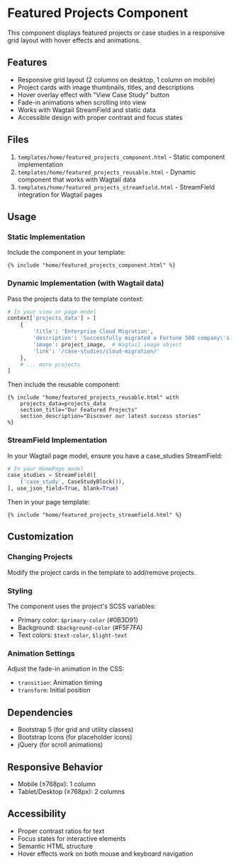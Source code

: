 # Featured Projects Component

This component displays featured projects or case studies in a responsive grid layout with hover effects and animations.

## Features

- Responsive grid layout (2 columns on desktop, 1 column on mobile)
- Project cards with image thumbnails, titles, and descriptions
- Hover overlay effect with "View Case Study" button
- Fade-in animations when scrolling into view
- Works with Wagtail StreamField and static data
- Accessible design with proper contrast and focus states

## Files

1. `templates/home/featured_projects_component.html` - Static component implementation
2. `templates/home/featured_projects_reusable.html` - Dynamic component that works with Wagtail data
3. `templates/home/featured_projects_streamfield.html` - StreamField integration for Wagtail pages

## Usage

### Static Implementation

Include the component in your template:

```django
{% include "home/featured_projects_component.html" %}
```

### Dynamic Implementation (with Wagtail data)

Pass the projects data to the template context:

```python
# In your view or page model
context['projects_data'] = [
    {
        'title': 'Enterprise Cloud Migration',
        'description': 'Successfully migrated a Fortune 500 company\'s infrastructure to AWS, reducing costs by 40%.',
        'image': project_image,  # Wagtail image object
        'link': '/case-studies/cloud-migration/'
    },
    # ... more projects
]
```

Then include the reusable component:

```django
{% include "home/featured_projects_reusable.html" with 
    projects_data=projects_data 
    section_title="Our Featured Projects" 
    section_description="Discover our latest success stories"
%}
```

### StreamField Implementation

In your Wagtail page model, ensure you have a case_studies StreamField:

```python
# In your HomePage model
case_studies = StreamField([
    ('case_study', CaseStudyBlock()),
], use_json_field=True, blank=True)
```

Then in your page template:

```django
{% include "home/featured_projects_streamfield.html" %}
```

## Customization

### Changing Projects

Modify the project cards in the template to add/remove projects.

### Styling

The component uses the project's SCSS variables:
- Primary color: `$primary-color` (#0B3D91)
- Background: `$background-color` (#F5F7FA)
- Text colors: `$text-color`, `$light-text`

### Animation Settings

Adjust the fade-in animation in the CSS:
- `transition`: Animation timing
- `transform`: Initial position

## Dependencies

- Bootstrap 5 (for grid and utility classes)
- Bootstrap Icons (for placeholder icons)
- jQuery (for scroll animations)

## Responsive Behavior

- Mobile (≤768px): 1 column
- Tablet/Desktop (≥768px): 2 columns

## Accessibility

- Proper contrast ratios for text
- Focus states for interactive elements
- Semantic HTML structure
- Hover effects work on both mouse and keyboard navigation